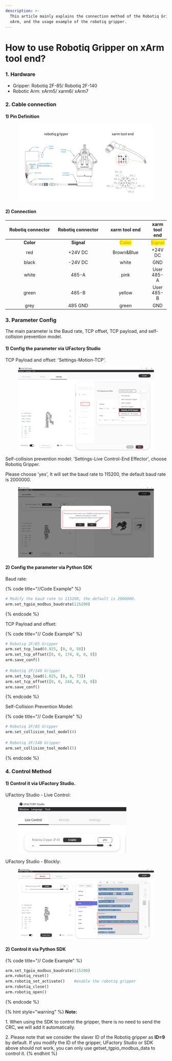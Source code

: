 ```yaml
---
description: >-
  This article mainly explains the connection method of the Robotiq Gripper and
  xArm, and the usage example of the robotiq gripper.
---
```


# How to use Robotiq Gripper on xArm tool end?

### 1.  Hardware

* Gripper: Robotiq 2F-85/ Robotiq 2F-140
* Robotic Arm: xArm5/ xarm6/ xArm7

### 2. Cable connection

#### 1) Pin Definition

<figure><img src="../.gitbook/assets/RobotiqGripper.jpg" alt=""><figcaption></figcaption></figure>

#### 2) Connection

<table data-full-width="false"><thead><tr><th width="197" align="center">Robotiq connector</th><th width="198" align="center">Robotiq connector</th><th width="174" align="center">xarm tool end</th><th align="center">xarm tool end</th></tr></thead><tbody><tr><td align="center"><strong>Color</strong></td><td align="center"><strong>Signal</strong></td><td align="center"><mark style="color:orange;"><strong>Color</strong></mark></td><td align="center"><mark style="color:orange;"><strong>Signal</strong></mark></td></tr><tr><td align="center">red</td><td align="center">+24V DC</td><td align="center">Brown&#x26;Blue</td><td align="center">+24V DC</td></tr><tr><td align="center">black</td><td align="center">-24V DC</td><td align="center">white</td><td align="center">GND</td></tr><tr><td align="center">white</td><td align="center">485-A</td><td align="center">pink</td><td align="center">User 485-A</td></tr><tr><td align="center">green</td><td align="center">485-B</td><td align="center">yellow</td><td align="center">User 485-B</td></tr><tr><td align="center">grey</td><td align="center">485 GND</td><td align="center">green</td><td align="center">GND</td></tr></tbody></table>

### 3. Parameter Config

The main parameter is the Baud rate, TCP offset, TCP payload, and self-collision prevention model.

#### 1) Config the parameter via UFactory Studio

TCP Payload and offset: 'Settings-Motion-TCP'.

<figure><img src="../.gitbook/assets/image (6).png" alt=""><figcaption></figcaption></figure>

Self-collision prevention model: 'Settings-Live Control-End Effector', choose Robotiq Gripper.

Please choose 'yes', It will set the baud rate to 115200, the default baud rate is 2000000.

<figure><img src="../.gitbook/assets/image (28).png" alt=""><figcaption></figcaption></figure>

#### 2) Config the parameter via Python SDK

Baud rate:

{% code title="//Code Example" %}
```python
# Modify the baud rate to 115200, the default is 2000000.
arm.set_tgpio_modbus_baudrate(115200)  
```
{% endcode %}

TCP Payload and offset:

{% code title="// Code Example" %}
```python
# Robotiq 2F/85 Gripper
arm.set_tcp_load(0.925, [0, 0, 58])
arm.set_tcp_offset([0, 0, 174, 0, 0, 0])
arm.save_conf()

# Robotiq 2F/140 Gripper
arm.set_tcp_load(1.025, [0, 0, 73])
arm.set_tcp_offset([0, 0, 244, 0, 0, 0])
arm.save_conf()
```
{% endcode %}

Self-Collision Prevention Model:

{% code title="// Code Example" %}
```python
# Robotiq 2F/85 Gripper
arm.set_collision_tool_model(4)

# Robotiq 2F/140 Gripper
arm.set_collision_tool_model(5)
```
{% endcode %}

### 4. Control Method

#### 1) Control it via UFactory Studio.

UFactory Studio - Live Control:

<div align="left">

<figure><img src="../.gitbook/assets/image (1).png" alt="" width="338"><figcaption></figcaption></figure>

</div>

UFactory Studio - Blockly:

<figure><img src="../.gitbook/assets/image (1) (1).png" alt=""><figcaption></figcaption></figure>

#### 2) Control it via Python SDK

{% code title="// Code Example" %}
```python
arm.set_tgpio_modbus_baudrate(115200)  
arm.robotiq_reset()
arm.robotiq_set_activate()    #enable the robotiq gripper
arm.robotiq_close()
arm.robotiq_open()
```
{% endcode %}

{% hint style="warning" %}
**Note:**&#x20;

1\. When using the SDK to control the gripper, there is no need to send the CRC, we will add it automatically.

2\. Please note that we consider the slaver ID of the Robotiq gripper as **ID=9** by default. If you modify the ID of the gripper, UFactory Studio or SDK above should not work, you can only use getset\_tgpio\_modbus\_data to control it.
{% endhint %}
